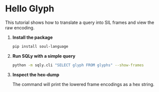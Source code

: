 # Hello Glyph

This tutorial shows how to translate a query into SIL frames and view the raw encoding.

1. **Install the package**

   ```bash
   pip install soul-language
   ```

2. **Run SQLy with a simple query**

   ```bash
   python -m sqly.cli "SELECT glyph FROM glyphs" --show-frames
   ```

3. **Inspect the hex-dump**

   The command will print the lowered frame encodings as a hex string.
